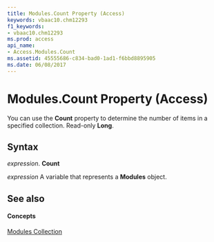 ```yaml
---
title: Modules.Count Property (Access)
keywords: vbaac10.chm12293
f1_keywords:
- vbaac10.chm12293
ms.prod: access
api_name:
- Access.Modules.Count
ms.assetid: 45555686-c834-bad0-1ad1-f6bbd8895905
ms.date: 06/08/2017
---
```



# Modules.Count Property (Access)

You can use the **Count** property to determine the number of items in a specified collection. Read-only **Long**.


## Syntax

 _expression_. **Count**

 _expression_ A variable that represents a **Modules** object.


## See also


#### Concepts


[Modules Collection](modules-object-access.md)

